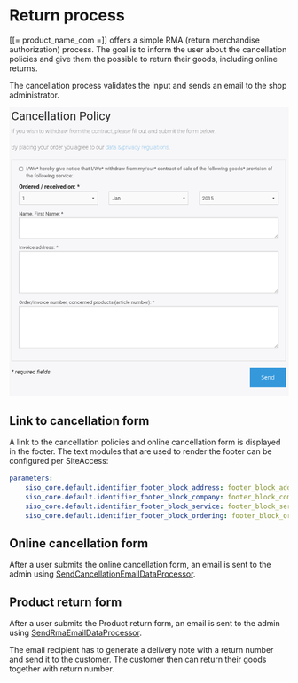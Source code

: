 # Return process

[[= product_name_com =]] offers a simple RMA (return merchandise authorization) process.
The goal is to inform the user about the cancellation policies and give them the possible to return their goods, including online returns.

The cancellation process validates the input and sends an email to the shop administrator. 

![](../img/rma_process.png)

## Link to cancellation form

A link to the cancellation policies and online cancellation form is displayed in the footer.
The text modules that are used to render the footer can be configured per SiteAccess:

``` yaml
parameters:
    siso_core.default.identifier_footer_block_address: footer_block_address
    siso_core.default.identifier_footer_block_company: footer_block_company
    siso_core.default.identifier_footer_block_service: footer_block_service
    siso_core.default.identifier_footer_block_ordering: footer_block_ordering
```

## Online cancellation form

After a user submits the online cancellation form,
an email is sent to the admin using [SendCancellationEmailDataProcessor](../forms/form_api/dataprocessors.md#sendcancellationemaildataprocessor).

## Product return form

After a user submits the Product return form,
an email is sent to the admin using [SendRmaEmailDataProcessor](../forms/form_api/dataprocessors.md#sendrmaemaildataprocessor).

The email recipient has to generate a delivery note with a return number and send it to the customer.
The customer then can return their goods together with return number.
